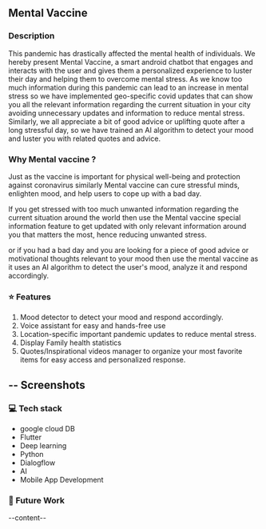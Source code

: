 ## Mental Vaccine

### Description 

This pandemic has drastically affected the mental health of individuals. We hereby present Mental Vaccine, a smart android chatbot that engages and interacts with the user and gives them a personalized experience to luster their day and helping them to overcome mental stress.
As we know too much information during this pandemic can lead to an increase in mental stress so we have implemented geo-specific covid updates that can show you all the relevant information regarding the current situation in your city avoiding unnecessary updates and information to reduce mental stress.
Similarly, we all appreciate a bit of good advice or uplifting quote after a long stressful day, so we have trained an AI algorithm to detect your mood and luster you with related quotes and advice. 

### Why Mental vaccine ? 
Just as the vaccine is important for physical well-being and protection against coronavirus similarly Mental vaccine can cure stressful minds, enlighten mood, and help users to cope up with a bad day.

If you get stressed with too much unwanted information regarding the current situation around the world then use the Mental vaccine special information feature to get updated with only relevant information around you that matters the most, hence reducing unwanted stress.

or if you had a bad day and you are looking for a piece of good advice or motivational thoughts relevant to your mood then use the mental vaccine as it uses an AI algorithm to detect the user's mood, analyze it and respond accordingly.

### :star: Features 

1. Mood detector to detect your mood and respond accordingly.
2. Voice assistant for easy and hands-free use
3. Location-specific important pandemic updates to reduce mental stress.
4. Display Family health statistics
5. Quotes/Inspirational videos manager to organize your most favorite items for easy access and personalized response.

--
Screenshots
--

### :computer: Tech stack
* google cloud DB
* Flutter
* Deep learning
* Python
* Dialogflow
* AI
* Mobile App Development

### :satellite: Future Work
--content-- 
